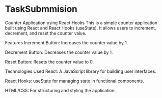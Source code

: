 # TaskSubmmision

Counter Application using React Hooks
This is a simple counter application built using React and React Hooks (useState). It allows users to increment, decrement, and reset the counter value.

Features
Increment Button: Increases the counter value by 1.

Decrement Button: Decreases the counter value by 1.

Reset Button: Resets the counter value to 0.

Technologies Used
React: A JavaScript library for building user interfaces.

React Hooks: useState for managing state in functional components.

HTML/CSS: For structuring and styling the application.
